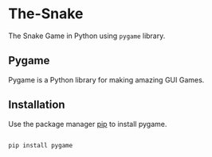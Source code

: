 # The-Snake



The Snake Game in Python using ```pygame``` library.

## Pygame

Pygame is a Python library for making amazing GUI Games.

## Installation

Use the package manager [pip](https://pip.pypa.io/en/stable/) to install pygame.

```bash

pip install pygame

```

